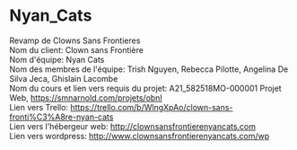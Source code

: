 # Nyan_Cats
Revamp de Clowns Sans Frontieres <br>
Nom du client: Clown sans Frontière <br>
Nom d'équipe: Nyan Cats <br>
Nom des membres de l'équipe: Trish Nguyen, Rebecca Pilotte, Angelina De Silva Jeca, Ghislain Lacombe <br>
Nom du cours et lien vers requis du projet: A21_582518MO-000001 Projet Web, https://smnarnold.com/projets/obnl <br>
Lien vers Trello: https://trello.com/b/WlngXpAo/clown-sans-fronti%C3%A8re-nyan-cats <br>
Lien vers l'hébergeur web: http://clownsansfrontierenyancats.com <br>
Lien vers wordpress: http://www.clownsansfrontierenyancats.com/wp
